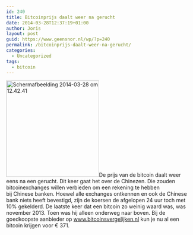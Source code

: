 ```yaml
---
id: 240
title: Bitcoinprijs daalt weer na gerucht
date: 2014-03-28T12:37:19+01:00
author: Joris
layout: post
guid: https://www.geensnor.nl/wp/?p=240
permalink: /bitcoinprijs-daalt-weer-na-gerucht/
categories:
  - Uncategorized
tags:
  - bitcoin
---
```

[<img class="size-full wp-image-244 alignleft" alt="Schermafbeelding 2014-03-28 om 12.42.41" src="https://www.geensnor.nl/wp/wp-content/uploads/2014/03/Schermafbeelding-2014-03-28-om-12.42.41.png" width="250" height="259" />](https://www.geensnor.nl/wp/wp-content/uploads/2014/03/Schermafbeelding-2014-03-28-om-12.42.41.png)De prijs van de bitcoin daalt weer eens na een gerucht. Dit keer gaat het over de Chinezen. Die zouden bitcoinexchanges willen verbieden om een rekening te hebben bij Chinese banken. Hoewel alle exchanges ontkennen en ook de Chinese bank niets heeft bevestigd, zijn de koersen de afgelopen 24 uur toch met 10% gekelderd. De laatste keer dat een bitcoin zo weinig waard was, was november 2013. Toen was hij alleen onderweg naar boven. Bij de goedkoopste aanbieder op <a title="bitcoinsvergelijken.nl" href="https://www.bitcoinsvergelijken.nl" target="_blank">www.bitcoinsvergelijken.nl</a> kun je nu al een bitcoin krijgen voor € 371.